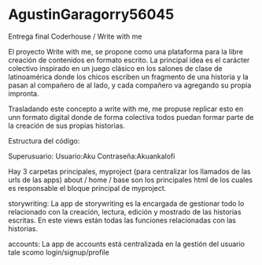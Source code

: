 # AgustinGaragorry56045
Entrega final Coderhouse / Write with me

El proyecto Write with me, se propone como una plataforma para la libre creación de contenidos en formato escrito. 
La principal idea es el carácter colectivo inspirado en un juego clásico en  los salones de clase de latinoamérica donde los chicos escriben un fragmento de una historia y la pasan al compañero de al lado, y cada compañero va agregando su propia impronta.

Trasladando este concepto a write with me, me propuse replicar esto en unn formato digital donde de forma colectiva todos puedan formar parte de la creación de sus propias historias.

Estructura del código:

Superusuario:
Usuario:Aku
Contraseña:Akuankalofi

Hay 3 carpetas principales, 
myproject (para centralizar los llamados de las urls de las apps)
about / home / base son los principales html de los cuales es responsable el bloque principal de myproject.

storywriting:
La app de storywriting es la encargada de gestionar todo lo relacionado con la creación, lectura, edición y mostrado de las historias escritas. 
      En este views están todas las funciones relacionadas con las historias.

accounts:
La app de accounts está centralizada en la gestión del usuario tale scomo login/signup/profile
